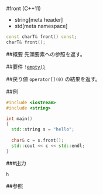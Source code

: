 #front (C++11)
* string[meta header]
* std[meta namespace]

```cpp
const charT& front() const;
charT& front();
```

##概要
先頭要素への参照を返す。


##要件
`!`[`empty()`](./empty.md)


##戻り値
`operator[](0)` の結果を返す。


##例
```cpp
#include <iostream>
#include <string>

int main()
{
  std::string s = "hello";
  
  char& c = s.front();
  std::cout << c << std::endl;
}
```

###出力
```
h
```

##参照

